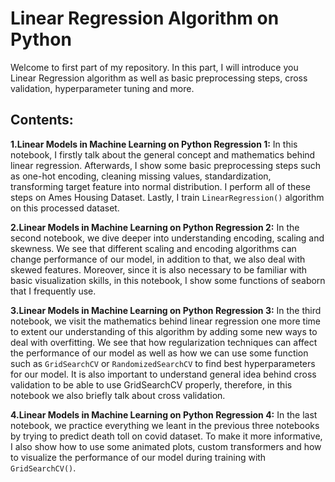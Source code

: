 # Linear Regression Algorithm on Python
Welcome to first part of my repository. In this part, I will introduce you Linear Regression algorithm as well as basic preprocessing steps, cross validation, hyperparameter tuning and more. 

## Contents:

**1.Linear Models in Machine Learning on Python Regression 1:** In this notebook, I firstly talk about the general concept and mathematics behind linear regression. Afterwards, I show some basic preprocessing steps such as one-hot encoding, cleaning missing values, standardization, transforming target feature into normal distribution. I perform all of these steps on Ames Housing Dataset. Lastly, I train `LinearRegression()` algorithm on this processed dataset.


**2.Linear Models in Machine Learning on Python Regression 2:** In the second notebook, we dive deeper into understanding encoding, scaling and skewness. We see that different scaling and encoding algorithms can change performance of our model, in addition to that, we also deal with skewed features. Moreover, since it is also necessary to be familiar with basic visualization skills, in this notebook, I show some functions of seaborn that I frequently use.

**3.Linear Models in Machine Learning on Python Regression 3:** In the third notebook, we visit the mathematics behind linear regression one more time to extent our understanding of this algorithm by adding some new ways to deal with overfitting. We see that how regularization techniques can affect the performance of our model as well as how we can use some function such as `GridSearchCV` or `RandomizedSearchCV` to find best hyperparameters for our model. It is also important to understand general idea behind cross validation to be able to use GridSearchCV properly, therefore, in this notebook we also briefly talk about cross validation.

**4.Linear Models in Machine Learning on Python Regression 4:** In the last notebook, we practice everything we leant in the previous three notebooks by trying to predict death toll on covid dataset. To make it more informative, I also show how to use some animated plots, custom transformers and how to visualize the performance of our model during training with `GridSearchCV()`.
